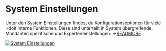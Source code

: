 # System Einstellungen

Unter den System Einstellungen findest du Konfigurationsoptionen für viele i-doit interne Funktionen. Diese sind unterteilt in System übergreifende, Mandanten spezifische und Experteneinstellungen. ->[READMORE](../../administration/systemeinstellungen/index.md)

[![System Einstellungen](../../assets/images/de/administration/verwaltung/system-einstellungen/1-sys.png)](../../assets/images/de/administration/verwaltung/system-einstellungen/1-sys.png)